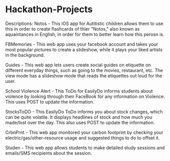 # Hackathon-Projects

Descriptions:
Notos - This iOS app for Autitistic children allows them to use this in order to create flashcards of thier "Notos," also known as aquaintances in English, in order for them to better learn how this perosn is.

FBMemories - This web app uses your facebook account and takes your most popular pictures to create a slideshow, while it plays your liked artists in the background.

Guides - This web app lets users create social guides on etiquette on different everyday things, such as going to the movies, restaurant, etc. The view mode has a slideshow mode that reads the etiquettes out loud for the user.

School Violence Alert - This ToDo for EasilyDo informs students about violence by looking through their FaceBook for any information on Violence. This uses POST to update the information.

StocksToDO - This EasilyDo ToDo informs you about stock changes, which can be quite volatile. It displays headlines of stock and how much you made/lost over the day. This also uses POST to update the information.

CrbnPrnt - This web app monitored your carbon footprint by checking your electric/gas/other-resource usage and suggested things to do to offset it.

Studen - This web app allows students to make detailed study sessions and emails/SMS recipients about the session.
